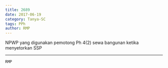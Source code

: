 ```yaml
---
title: 2689
date: 2017-06-19
category: Tanya-SC
tags: PPh
author: RMP
---
```


NPWP yang digunakan pemotong Ph 4(2) sewa bangunan ketika menyetorkan SSP

---



`RMP`
